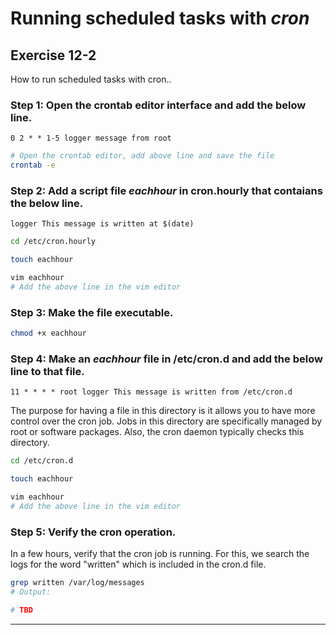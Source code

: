 # Running scheduled tasks with *cron*
## Exercise 12-2
How to run scheduled tasks with cron..

### Step 1: Open the crontab editor interface and add the below line.

`0 2 * * 1-5 logger message from root`

```bash
# Open the crontab editor, add above line and save the file
crontab -e
```


### Step 2: Add a script file *eachhour* in cron.hourly that contaians the below line.

`logger This message is written at $(date)`

```bash
cd /etc/cron.hourly

touch eachhour

vim eachhour 
# Add the above line in the vim editor 
```


### Step 3: Make the file executable.

```bash
chmod +x eachhour
```


### Step 4: Make an *eachhour* file in /etc/cron.d and add the below line to that file. 

`11 * * * * root logger This message is written from /etc/cron.d`

The purpose for having a file in this directory is it allows you to have more control over the cron job. Jobs in this directory are specifically managed by root or software packages. Also, the cron daemon typically checks this directory.  

```bash
cd /etc/cron.d

touch eachhour

vim eachhour 
# Add the above line in the vim editor 
```


### Step 5: Verify the cron operation.

In a few hours, verify that the cron job is running. For this, we search the logs for the word "written" which is included in the cron.d file. 

```bash
grep written /var/log/messages
# Output: 

# TBD
```

---